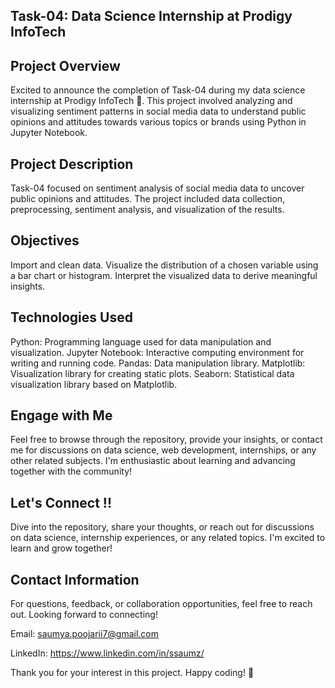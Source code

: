 ## Task-04: Data Science Internship at Prodigy InfoTech

## Project Overview
Excited to announce the completion of Task-04 during my data science internship at Prodigy InfoTech 🚀. This project involved analyzing and visualizing sentiment patterns in social media data to understand public opinions and attitudes towards various topics or brands using Python in Jupyter Notebook.

## Project Description
Task-04 focused on sentiment analysis of social media data to uncover public opinions and attitudes. The project included data collection, preprocessing, sentiment analysis, and visualization of the results.

## Objectives
Import and clean data.
Visualize the distribution of a chosen variable using a bar chart or histogram.
Interpret the visualized data to derive meaningful insights.

## Technologies Used
Python: Programming language used for data manipulation and visualization.
Jupyter Notebook: Interactive computing environment for writing and running code.
Pandas: Data manipulation library.
Matplotlib: Visualization library for creating static plots.
Seaborn: Statistical data visualization library based on Matplotlib.

## Engage with Me
Feel free to browse through the repository, provide your insights, or contact me for discussions on data science, web development, internships, or any other related subjects. I'm enthusiastic about learning and advancing together with the community!

## Let's Connect !!
Dive into the repository, share your thoughts, or reach out for discussions on data science, internship experiences, or any related topics. I'm excited to learn and grow together!

## Contact Information
For questions, feedback, or collaboration opportunities, feel free to reach out. Looking forward to connecting!

Email: saumya.poojarii7@gmail.com

LinkedIn: https://www.linkedin.com/in/ssaumz/

Thank you for your interest in this project. Happy coding! 🚀
